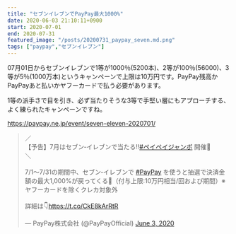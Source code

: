 ```yaml
---
title: "セブンイレブンでPayPay最大1000%"
date: 2020-06-03 21:10:11+0900
start: 2020-07-01
end: 2020-07-31
featured_image: "/posts/20200731_paypay_seven.md.png"
tags: ["paypay","セブンイレブン"]
---
```


07月01日からセブンイレブンで1等が1000％(5200本)、2等が100％(56000)、3等が5％(1000万本)というキャンペーンで上限は10万円です。PayPay残高かPayPayあと払いかヤフーカードで払う必要があります。

1等の派手さで目を引き、必ず当たりそうな3等で手堅い層にもアプローチする、よく練られたキャンペーンですね。

https://paypay.ne.jp/event/seven-eleven-2020701/

<blockquote class="twitter-tweet"><p lang="ja" dir="ltr">／<br>【予告】7月はセブン‐イレブンで当たる‼️<a href="https://twitter.com/hashtag/%E3%83%9A%E3%82%A4%E3%83%9A%E3%82%A4%E3%82%B8%E3%83%A3%E3%83%B3%E3%83%9C?src=hash&amp;ref_src=twsrc%5Etfw">#ペイペイジャンボ</a> 開催🎉<br>＼<br><br>7/1～7/31の期間中、セブン‐イレブンで <a href="https://twitter.com/hashtag/PayPay?src=hash&amp;ref_src=twsrc%5Etfw">#PayPay</a> を使うと抽選で決済金額の最大1,000%が戻ってくる🤩（付与上限:10万円相当/回および期間）※ヤフーカードを除くクレカ対象外<br><br>詳細は👇<a href="https://t.co/CkE8kArRtR">https://t.co/CkE8kArRtR</a></p>&mdash; PayPay株式会社 (@PayPayOfficial) <a href="https://twitter.com/PayPayOfficial/status/1268114660818972672?ref_src=twsrc%5Etfw">June 3, 2020</a></blockquote> <script async src="https://platform.twitter.com/widgets.js" charset="utf-8"></script>

